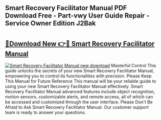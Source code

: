## Smart Recovery Facilitator Manual PDF Download Free - Part-vwy User Guide Repair - Service Owner Edition J2Bak

# <h2><a href="http://cf21130.oget.top/?id=Smart+Recovery+Facilitator+Manual">🔗Download New 👉🔴 Smart Recovery Facilitator Manual</a></h2>

[![Smart Recovery Facilitator Manual new download](https://i.imgur.com/5g1atiW.png)](http://cf21130.oget.top/?id=Smart+Recovery+Facilitator+Manual)
Masterful Control This guide unlocks the secrets of your new Smart Recovery Facilitator Manual, empowering you to control its functionalities with precision. Please Keep This Manual for Future Reference This manual will be your reliable guide to using your new Smart Recovery Facilitator Manual effectively. Smart Recovery Facilitator Manual advanced features include object recognition, motion sensors, customizable alerts, and remote access, all of which can be accessed and customized through the user interface. Please Don't Be Afraid to Ask Smart Recovery Facilitator Manual. Our customer support team is ready to answer your questions.
